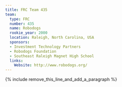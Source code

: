 ```yaml
---
title: FRC Team 435
team:
  type: FRC
  number: 435
  name: Robodogs
  rookie_year: 2000
  location: Raleigh, North Carolina, USA
  sponsors:
  - Investment Technology Partners
  - Robodogs Foundation
  - Southeast Raleigh Magnet High School
  links:
    Website: http://www.robodogs.org/
---
```


{% include remove_this_line_and_add_a_paragraph %}